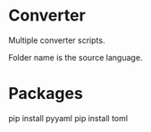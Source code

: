 # Converter

Multiple converter scripts. 

Folder name is the source language.


# Packages

pip install pyyaml
pip install toml